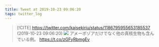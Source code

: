 ```yaml
---
title: Tweet at 2019-10-23 09:06:20
tags: twitter_log
---
```


> [!CITE] https://twitter.com/kaisekiriu/status/1186795955653185537 (2019-10-23 09:06:20)
> ![](https://twitter.com/kaisekiriu/status/1186795955653185537)
> アメーボゾアだけでなく他の真核生物も含んでいる例。
> https://t.co/zGFyRbmgEv
